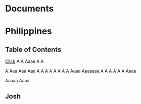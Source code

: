 # Documents
# Philippines
## Table of Contents
[Click](#title1)
A
A
Aaaa
A
A

A
Aaa
Aaa
Aaa
A
A
A
A
A
A
A
A
Aaaa
Aaaaaaa
A
A
A
A
A
A
Aaaa

Aaaaa
Aaaa

## <a id="title1">Josh</a>
